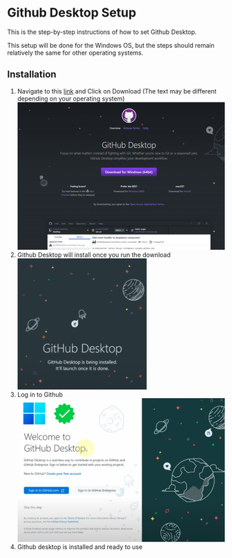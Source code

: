 # Github Desktop Setup
This is the step-by-step instructions of how to set Github Desktop.

This setup will be done for the Windows OS, but the steps should remain relatively the same for other operating systems.
## Installation
1. Navigate to this [link](https://desktop.github.com/) and Click on Download (The text may be different depending on your operating system)  
![](../Assets/github_desktop_page.png)
2. Github Desktop will install once you run the download  
![](../Assets/github_desktop_install.png)
3. Log in to Github  
![](../Assets/github_desktop_login.png)
3. Github desktop is installed and ready to use
